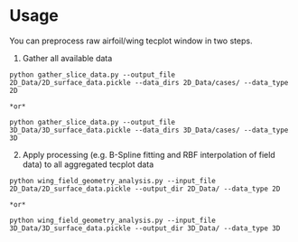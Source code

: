 # Usage

You can preprocess raw airfoil/wing tecplot window in two steps.

1. Gather all available data

``python gather_slice_data.py --output_file 2D_Data/2D_surface_data.pickle --data_dirs 2D_Data/cases/ --data_type 2D``

    *or*
  
``python gather_slice_data.py --output_file 3D_Data/3D_surface_data.pickle --data_dirs 3D_Data/cases/ --data_type 3D``

2. Apply processing (e.g. B-Spline fitting and RBF interpolation of field data) to all aggregated tecplot data

``python wing_field_geometry_analysis.py --input_file 2D_Data/2D_surface_data.pickle --output_dir 2D_Data/ --data_type 2D``
   
    *or*
  
``python wing_field_geometry_analysis.py --input_file 3D_Data/3D_surface_data.pickle --output_dir 3D_Data/ --data_type 3D``

